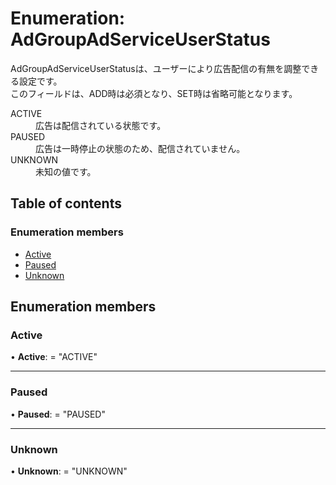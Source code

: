 # Enumeration: AdGroupAdServiceUserStatus


<div lang=\"ja\">AdGroupAdServiceUserStatusは、ユーザーにより広告配信の有無を調整できる設定です。<br> このフィールドは、ADD時は必須となり、SET時は省略可能となります。</div>  <dl class=term>   <dt class=\"term__item\">ACTIVE</dt>   <dd class=\"term__desc\"><span lang=\"ja\">広告は配信されている状態です。</span></dd>   <dt class=\"term__item\">PAUSED</dt>   <dd class=\"term__desc\"><span lang=\"ja\">広告は一時停止の状態のため、配信されていません。</span></dd>   <dt class=\"term__item\">UNKNOWN</dt>   <dd class=\"term__desc\"><span lang=\"ja\">未知の値です。</span></dd> </dl>

## Table of contents

### Enumeration members

- [Active](adgroupadserviceuserstatus.md#active)
- [Paused](adgroupadserviceuserstatus.md#paused)
- [Unknown](adgroupadserviceuserstatus.md#unknown)

## Enumeration members

### Active

• **Active**: = "ACTIVE"

___

### Paused

• **Paused**: = "PAUSED"

___

### Unknown

• **Unknown**: = "UNKNOWN"
